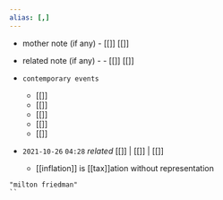 ```yaml
---
alias: [,]
---
```

- mother note (if any)
		- [[]] [[]]
- related note (if any) -
		- [[]] [[]]
- `contemporary events`
	- [[]]
	- [[]]
	- [[]]
	- [[]]
	- [[]]

- `2021-10-26`  `04:28` _related_ [[]] | [[]] | [[]]
	- [[inflation]] is [[tax]]ation without representation

```query
"milton friedman"
``